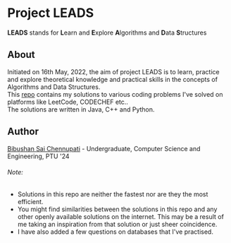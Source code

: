 # Project LEADS

**LEADS** stands for **L**earn and **E**xplore **A**lgorithms and **D**ata **S**tructures

## About

Initiated on 16th May, 2022, the aim of project LEADS is to learn, practice and explore theoretical knowledge and practical skills in the concepts of Algorithms and Data Structures.\
This [repo](https://github.com/bibushan/project-LEADS) contains my solutions to various coding problems I've solved on platforms like LeetCode, CODECHEF etc..\
The solutions are written in Java, C++ and Python.

## Author

[Bibushan Sai Chennupati](https://github.com/bibushan) - Undergraduate, Computer Science and Engineering, PTU '24

###### Note:

- Solutions in this repo are neither the fastest nor are they the most efficient.</br>
- You might find similarities between the solutions in this repo and any other openly available solutions on the internet. This may be a result of me taking an inspiration from that solution or just sheer coincidence.</br>
- I have also added a few questions on databases that I've practised.</br>
